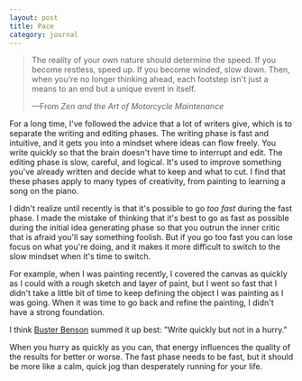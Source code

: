 ```yaml
---
layout: post
title: Pace
category: journal
---
```


>The reality of your own nature should determine the speed. If you become restless, speed up. If you become winded, slow down. Then, when you're no longer thinking ahead, each footstep isn't just a means to an end but a unique event in itself.
>
>—From *Zen and the Art of Motorcycle Maintenance*

For a long time, I've followed the advice that a lot of writers give, which is to separate the writing and editing phases. The writing phase is fast and intuitive, and it gets you into a mindset where ideas can flow freely. You write quickly so that the brain doesn't have time to interrupt and edit. The editing phase is slow, careful, and logical. It's used to improve something you've already written and decide what to keep and what to cut. I find that these phases apply to many types of creativity, from painting to learning a song on the piano.

I didn't realize until recently is that it's possible to go *too fast* during the fast phase. I made the mistake of thinking that it's best to go as fast as possible during the initial idea generating phase so that you outrun the inner critic that is afraid you'll say something foolish. But if you go too fast you can lose focus on what you're doing, and it makes it more difficult to switch to the slow mindset when it's time to switch.

For example, when I was painting recently, I covered the canvas as quickly as I could with a rough sketch and layer of paint, but I went so fast that I didn't take a little bit of time to keep defining the object I was painting as I was going. When it was time to go back and refine the painting, I didn't have a strong foundation.

I think [Buster Benson](https://medium.com/better-humans/better-than-meditation-12532d29f6cd) summed it up best: "Write quickly but not in a hurry."

When you hurry as quickly as you can, that energy influences the quality of the results for better or worse. The fast phase needs to be fast, but it should be more like a calm, quick jog than desperately running for your life.
